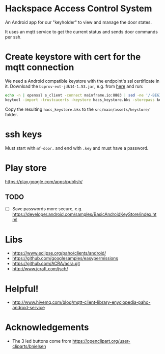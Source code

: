 # Hackspace Access Control System

An Android app for our "keyholder" to view and manage the door states.

It uses an mqtt service to get the current status and sends door commands per ssh.

# Create keystore with cert for the mqtt connection

We need a Android compatible keystore with the endpoint's ssl certificate in it. Download the `bcprov-ext-jdk14-1.53.jar`, e.g. from [here](http://repo2.maven.org/maven2/org/bouncycastle/bcprov-ext-jdk14/1.53/) and run:

```sh
echo -n | openssl s_client -connect mainframe.io:8883 | sed -ne '/-BEGIN CERTIFICATE-/,/-END CERTIFICATE-/p' > mqtt_mainframe.io.crt
keytool -import -trustcacerts -keystore hacs_keystore.bks -storepass keystorepw -noprompt -alias mqtt_mainframe -file mqtt_mainframe.io.crt -storetype BKS -providerClass org.bouncycastle.jce.provider.BouncyCastleProvider -providerpath bcprov-ext-jdk14-1.53.jar
```

Copy the resulting `hacs_keystore.bks` to the `src/main/assets/keystore/` folder.


# ssh keys

Must start with `mf-door.` and end with `.key` and must have a password.

# Play store

https://play.google.com/apps/publish/

## TODO

* [ ] Save passwords more secure, e.g. https://developer.android.com/samples/BasicAndroidKeyStore/index.html

# Libs

* https://www.eclipse.org/paho/clients/android/
* https://github.com/googlesamples/easypermissions
* https://github.com/ACRA/acra.git
* http://www.jcraft.com/jsch/

# Helpful!

* http://www.hivemq.com/blog/mqtt-client-library-enyclopedia-paho-android-service

# Acknowledgements

* The 3 led buttons come from https://openclipart.org/user-cliparts/bnielsen 